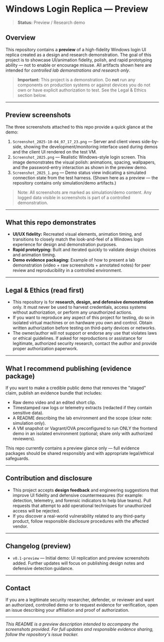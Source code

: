 # Windows Login Replica — Preview

> **Status:** Preview / Research demo

## Overview

This repository contains a **preview** of a high-fidelity Windows login UI replica created as a design and research demonstration. The goal of this project is to showcase UI/animation fidelity, polish, and rapid prototyping ability — not to enable or encourage misuse. All artifacts shown here are intended for *controlled lab demonstrations and research only*.

> **Important:** This project is a demonstration. Do **not** run any components on production systems or against devices you do not own or have explicit authorization to test. See the Legal & Ethics section below.

---

## Preview screenshots

The three screenshots attached to this repo provide a quick glance at the demo:

1. `Screenshot_2025-10-04_07_17_23.png` — Server and client views side-by-side, showing the development/monitoring interface used during demos and the client UI rendered on the test VM.
2. `Screenshot_2025.png` — Realistic Windows-style login screen. This image demonstrates the visual polish: animations, spacing, wallpapers, and the password-entry interaction as shown in the preview demo.
3. `Screenshot_2025_1.png` — Demo status view indicating a simulated connection state from the test harness. (Shown here as a preview — the repository contains only simulation/demo artifacts.)

> Note: All screenshots are marked as simulation/demo content. Any logged data visible in screenshots is part of a controlled demonstration.

---

## What this repo demonstrates

* **UI/UX fidelity:** Recreated visual elements, animation timing, and transitions to closely match the look-and-feel of a Windows login experience for design and demonstration purposes.
* **Rapid prototyping:** Built and iterated quickly to validate design choices and animation timing.
* **Demo evidence packaging:** Example of how to present a lab demonstration (video + raw screenshots + annotated notes) for peer review and reproducibility in a controlled environment.

---

## Legal & Ethics (read first)

* This repository is for **research, design, and defensive demonstration** only. It must never be used to harvest credentials, access systems without authorization, or perform any unauthorized actions.
* If you want to reproduce any aspect of this project for testing, do so in isolated virtual machines or on hardware you own and control. Obtain written authorization before testing on third-party devices or networks.
* The owner/author will not support or endorse any use that violates laws or ethical guidelines. If asked for reproductions or assistance for legitimate, authorized security research, contact the author and provide proper authorization paperwork.

---

## What I recommend publishing (evidence package)

If you want to make a credible public demo that removes the "staged" claim, publish an evidence bundle that includes:

* Raw demo video and an edited short clip.
* Timestamped raw logs or telemetry extracts (redacted if they contain sensitive data).
* A README describing the lab environment and the scope (clear note: simulation only).
* A VM snapshot or Vagrant/OVA preconfigured to run ONLY the frontend demo in an isolated environment (optional; share only with authorized reviewers).

This repo currently contains a preview glance only — full evidence packages should be shared responsibly and with appropriate legal/ethical safeguards.

---

## Contribution and disclosure

* This project accepts **design feedback** and engineering suggestions that improve UI fidelity and defensive countermeasures (for example: detection, telemetry, and forensic indicators to help blue teams). Pull requests that attempt to add operational techniques for unauthorized access will be rejected.
* If you discover a real-world vulnerability related to any third-party product, follow responsible disclosure procedures with the affected vendor.

---

## Changelog (preview)

* `v0.1-preview` — Initial demo: UI replication and preview screenshots added. Further updates will focus on publishing design notes and defensive detection guidance.

---

## Contact

If you are a legitimate security researcher, defender, or reviewer and want an authorized, controlled demo or to request evidence for verification, open an issue describing your affiliation and proof of authorization.

---

*This README is a preview description intended to accompany the screenshots provided. For full updates and responsible evidence sharing, follow the repository's issue tracker.*
